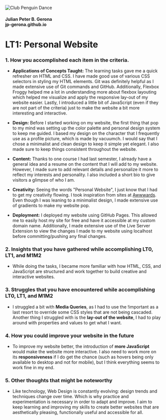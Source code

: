 ![Club Penguin Dance](images/clubpenguin_dance.gif)

#### Julian Peter B. Gerona <br /> jp-gerona.github.io

#  LT1: Personal Website 

### 1. How you accomplished each item in the criteria.

- **Applications of Concepts Taught:** The learning tasks gave me a quick refresher on HTML and CSS. I have made good use of various CSS selectors in styling my HTML elements. Git was definitely helpful as I made extensive use of Git commands and GitHub. Additionally, Flexbox Froggy helped me a lot in understanding more about flexbox layouting which helped me visualize and apply the responsive lay-out of my website easier. Lastly, I introduced a little bit of JavaScript (even if they are not part of the criteria) just to make the website a bit more interesting and interactive.

- **Design:** Before I started working on my website, the first thing that pop to my mind was setting up the color palette and personal design system to keep me guided. I based my design on the character that I frequently use as a profile picture, which is made by vacuumch. I would say that I chose a minimalist and clean design to keep it simple yet elegant. I also made sure to keep things consistent throughout the website.

- **Content:** Thanks to one course I had last semester, I already have a general idea and a resume on the content that I will add to my website. However, I made sure to add relevant details and personalize it more to reflect my interests and personality. I also included a short bio to give visitors a glimpse of who I am.

- **Creativity:** Seeing the words "Personal Website", I just know that I had to get my creativity flowing. I took inspiration from sites at [Awwwards](https://www.awwwards.com/). Even though I was leaning to a minimalist design, I made extensive use of gradients to make my website pop.

- **Deployment:** I deployed my website using GitHub Pages. This allowed me to easily host my site for free and have it accessible at my custom domain name. Additionally, I made extensive use of the Live Server Extension to view the changes I made to my website using localhost before committing/pushing any final changes.

### 2. Insights that you have gathered while accomplishing LT0, LT1, and M1M2

- While doing the tasks, I became more familiar with how HTML, CSS, and JavaScript are structured and work together to build creative and interactive websites. 

### 3. Struggles that you have encountered while accomplishing LT0, LT1, and M1M2

- I struggled a bit with **Media Queries**, as I had to use the !important as a last resort to override some CSS styles that are not being cascaded. Another thing I struggled with is the **lay-out of the website**, I had to play around with properties and values to get what I want.

### 4. How you could improve your website in the future

- To improve my website better, the introduction of **more JavaScript** would make the website more interactive. I also need to work more on its **responsiveness** if I do get the chance (such as hovers being only available to desktop and not for mobile), but I think everything seems to work fine in my end.

### 5. Other thoughts that might be noteworthy

- Like technology, Web Design is constantly evolving: design trends and techniques change over time. Which is why practice and experimentation is necessary in order to adapt and improve. I aim to keep learning and improving my skills to create better websites that are aesthetically pleasing, functionally useful and accessible for all.